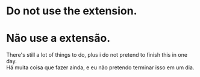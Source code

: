 # Do not use the extension.
# Não use a extensão.
There's still a lot of things to do, plus i do not pretend to finish this in one day.\
Há muita coisa que fazer ainda, e eu não pretendo terminar isso em um dia.
